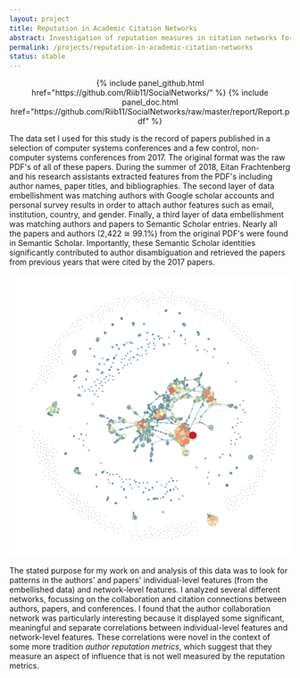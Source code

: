 ```yaml
---
layout: project
title: Reputation in Academic Citation Networks
abstract: Investigation of reputation measures in citation networks for papers in major computer science publications.
permalink: /projects/reputation-in-academic-citation-networks
status: stable
---
```


<center>
{% include panel_github.html href="https://github.com/Riib11/SocialNetworks/" %}
{% include panel_doc.html href="https://github.com/Riib11/SocialNetworks/raw/master/report/Report.pdf" %}
</center>

The data set I used for this study is the record of papers published in a selection of computer systems conferences and a few control, non-computer systems conferences from 2017.
The original format was the raw PDF's of all of these papers.
During the summer of 2018, Eitan Frachtenberg
 and his research assistants extracted features from the PDF's including author names, paper titles, and bibliographies.
The second layer of data embellishment was matching authors with Google scholar accounts and personal survey results in order to attach author features such as email, institution, country, and gender.
Finally, a third layer of data embellishment was matching authors and papers to Semantic Scholar entries.
Nearly all the papers and authors (2,422 ≅ 99.1%) from the original PDF's were found in Semantic Scholar.
Importantly, these Semantic Scholar identities significantly contributed to author disambiguation and retrieved the papers from previous years that were cited by the 2017 papers.

![](/assets/social-networks-in-cs-academia/paper-collaboration-network-centrality-degree.png)

The stated purpose for my work on and analysis of this data was to look for patterns in the authors' and papers' individual-level features (from the embellished data) and network-level features.
I analyzed several different networks, focussing on the collaboration and citation connections between authors, papers, and conferences.
I found that the author collaboration network was particularly interesting because it displayed some significant, meaningful and separate correlations between individual-level features and network-level features.
These correlations were novel in the context of some more tradition _author reputation metrics_, which suggest that they measure an aspect of influence that is not well measured by the reputation metrics.
